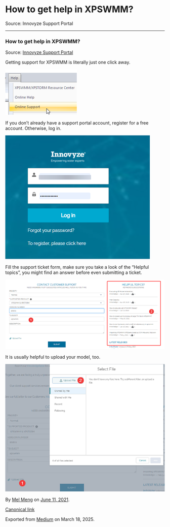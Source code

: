 # How to get help in XPSWMM?

Source: Innovyze Support Portal

---

### How to get help in XPSWMM?

Source: [Innovyze Support Portal](https://innovyze.force.com/support/s/article/How-to-get-help-in-XPSWMM)

Getting support for XPSWMM is literally just one click away.

![](images\1_eE8E96QGF1NejgmGVLRR5g.png)

If you don’t already have a support portal account, register for a free account. Otherwise, log in.

![](images\1_jFKDCDOeV5P8HRWWuK5Zxg.png)

Fill the support ticket form, make sure you take a look of the “Helpful topics”, you might find an answer before even submitting a ticket.

![](images\1_5-Rz9d5gfX1wxuk91RFptg.png)

It is usually helpful to upload your model, too.

![](images\1_zyAWHjhWoSb28CUYL4-ycw.png)

By [Mel Meng](https://medium.com/@mel-meng-pe) on [June 11, 2021](https://medium.com/p/c0ff02fbb5a1).

[Canonical link](https://medium.com/@mel-meng-pe/how-to-get-help-in-xpswmm-c0ff02fbb5a1)

Exported from [Medium](https://medium.com) on March 18, 2025.